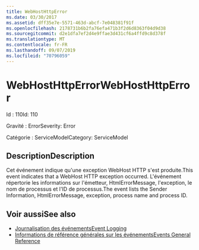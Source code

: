 ```yaml
---
title: WebHostHttpError
ms.date: 03/30/2017
ms.assetid: dff35e7e-5571-463d-abcf-7e048381f91f
ms.openlocfilehash: 2178731b6b2fa76efa471b3f2d6d8363f04d9d38
ms.sourcegitcommit: d2e1dfa7ef2d4e9ffae3d431cf6a4ffd9c8d378f
ms.translationtype: MT
ms.contentlocale: fr-FR
ms.lasthandoff: 09/07/2019
ms.locfileid: "70796059"
---
```

# <a name="webhosthttperror"></a><span data-ttu-id="9e0b3-102">WebHostHttpError</span><span class="sxs-lookup"><span data-stu-id="9e0b3-102">WebHostHttpError</span></span>
<span data-ttu-id="9e0b3-103">Id : 110</span><span class="sxs-lookup"><span data-stu-id="9e0b3-103">Id: 110</span></span>  
  
 <span data-ttu-id="9e0b3-104">Gravité : Error</span><span class="sxs-lookup"><span data-stu-id="9e0b3-104">Severity: Error</span></span>  
  
 <span data-ttu-id="9e0b3-105">Catégorie : ServiceModel</span><span class="sxs-lookup"><span data-stu-id="9e0b3-105">Category: ServiceModel</span></span>  
  
## <a name="description"></a><span data-ttu-id="9e0b3-106">Description</span><span class="sxs-lookup"><span data-stu-id="9e0b3-106">Description</span></span>  
 <span data-ttu-id="9e0b3-107">Cet événement indique qu'une exception WebHost HTTP s'est produite.</span><span class="sxs-lookup"><span data-stu-id="9e0b3-107">This event indicates that a WebHost HTTP exception occurred.</span></span> <span data-ttu-id="9e0b3-108">L'événement répertorie les informations sur l'émetteur, HtmlErrorMessage, l'exception, le nom de processus et l'ID de processus.</span><span class="sxs-lookup"><span data-stu-id="9e0b3-108">The event lists the Sender Information, HtmlErrorMessage, exception, process name and process ID.</span></span>  
  
## <a name="see-also"></a><span data-ttu-id="9e0b3-109">Voir aussi</span><span class="sxs-lookup"><span data-stu-id="9e0b3-109">See also</span></span>

- [<span data-ttu-id="9e0b3-110">Journalisation des événements</span><span class="sxs-lookup"><span data-stu-id="9e0b3-110">Event Logging</span></span>](index.md)
- [<span data-ttu-id="9e0b3-111">Informations de référence générales sur les événements</span><span class="sxs-lookup"><span data-stu-id="9e0b3-111">Events General Reference</span></span>](events-general-reference.md)
